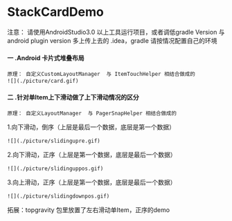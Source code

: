 # StackCardDemo
注意： 请使用AndroidStudio3.0 以上工具运行项目，或者调低gradle Version  与  android plugin version
多上传上去的  .idea，gradle    请按情况配置自己的环境
####  一 .Android 卡片式堆叠布局<br>

    原理： 自定义CustomLayoutManager  与 ItemTouchHelper 相结合做成的 
    ![](./picture/card.gif)

####  二 .针对单Item上下滑动做了上下滑动情况的区分<br>

    原理： 自定义LayoutManager  与 PagerSnapHelper 相结合做成的 

1.向下滑动，倒序（上层是最后一个数据，底层是第一个数据） <br>
    
    ![](./picture/slidingupre.gif)
2.向下滑动，正序（上层是第一个数据，底层是最后一个数据） <br>
    
    ![](./picture/slidinguppos.gif)
3.向上滑动，正序（上层是第一个数据，底层是最后一个数据） <br>
    
    ![](./picture/slidingdownpos.gif)

拓展：topgravity 包里放置了左右滑动单Item，正序的demo
    
    

